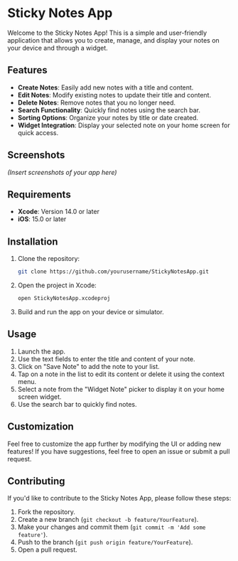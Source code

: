 # Sticky Notes App

Welcome to the Sticky Notes App! This is a simple and user-friendly application that allows you to create, manage, and display your notes on your device and through a widget.

## Features

- **Create Notes**: Easily add new notes with a title and content.
- **Edit Notes**: Modify existing notes to update their title and content.
- **Delete Notes**: Remove notes that you no longer need.
- **Search Functionality**: Quickly find notes using the search bar.
- **Sorting Options**: Organize your notes by title or date created.
- **Widget Integration**: Display your selected note on your home screen for quick access.

## Screenshots

*(Insert screenshots of your app here)*

## Requirements

- **Xcode**: Version 14.0 or later
- **iOS**: 15.0 or later

## Installation

1. Clone the repository:

   ```bash
   git clone https://github.com/yourusername/StickyNotesApp.git
   ```

2. Open the project in Xcode:

   ```bash
   open StickyNotesApp.xcodeproj
   ```

3. Build and run the app on your device or simulator.

## Usage

1. Launch the app.
2. Use the text fields to enter the title and content of your note.
3. Click on "Save Note" to add the note to your list.
4. Tap on a note in the list to edit its content or delete it using the context menu.
5. Select a note from the "Widget Note" picker to display it on your home screen widget.
6. Use the search bar to quickly find notes.

## Customization

Feel free to customize the app further by modifying the UI or adding new features! If you have suggestions, feel free to open an issue or submit a pull request.

## Contributing

If you'd like to contribute to the Sticky Notes App, please follow these steps:

1. Fork the repository.
2. Create a new branch (`git checkout -b feature/YourFeature`).
3. Make your changes and commit them (`git commit -m 'Add some feature'`).
4. Push to the branch (`git push origin feature/YourFeature`).
5. Open a pull request.
